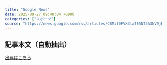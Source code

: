 ```yaml
---
title: "Google News"
date: 2025-09-27 09:40:04 +0900
categories: ["スポーツ"]
source: "https://news.google.com/rss/articles/CBMif0FVX3lxTE5NT3A3NV9jRnpuMnVVc2Fhdm03b25yYWVlLThXZ044LV92WW9FMG1uMURnMWswVjZpZ3BMZkJTdDJZNnZCWXpkeGRPZDQxVUFndUdNaWVXR3BNVHMtV2p1ZWc4cF9lRGRXT0xzS2ducTZfcVpUX1NqQlRScURaeDg?oc=5"
---
```


## 記事本文（自動抽出）
<body class="y0K44d EA71Tc" id="readabilityBody"></body>

[出典はこちら](https://news.google.com/rss/articles/CBMif0FVX3lxTE5NT3A3NV9jRnpuMnVVc2Fhdm03b25yYWVlLThXZ044LV92WW9FMG1uMURnMWswVjZpZ3BMZkJTdDJZNnZCWXpkeGRPZDQxVUFndUdNaWVXR3BNVHMtV2p1ZWc4cF9lRGRXT0xzS2ducTZfcVpUX1NqQlRScURaeDg?oc=5)
